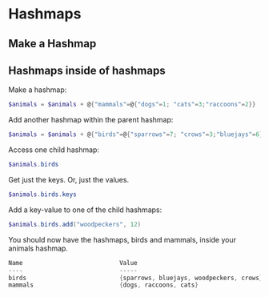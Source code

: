 # Hashmaps

## Make a Hashmap

## Hashmaps inside of hashmaps

Make a hashmap:

```powershell
$animals = $animals + @{"mammals"=@{"dogs"=1; "cats"=3;"raccoons"=2}}
```

Add another hashmap within the parent hashmap:

```powershell
$animals = $animals + @{"birds"=@{"sparrows"=7; "crows"=3;"bluejays"=6}}
```

Access one child hashmap:

```powershell
$animals.birds
```

Get just the keys. Or, just the values.

```powershell
$animals.birds.keys
```

Add a key-value to one of the child hashmaps:

```powershell
$animals.birds.add("woodpeckers", 12)
```

You should now have the hashmaps, birds and mammals, inside your animals hashmap.

```powershell
Name                           Value
----                           -----
birds                          {sparrows, bluejays, woodpeckers, crows}
mammals                        {dogs, raccoons, cats}
```
